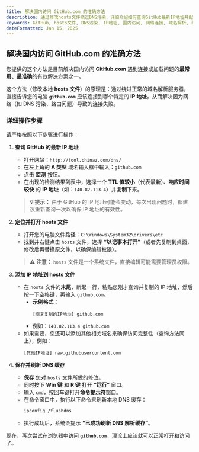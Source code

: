 ```yaml
---
title: 解决国内访问 GitHub.com 的准确方法
description: 通过修改hosts文件绕过DNS污染，详细介绍如何查询GitHub最新IP地址并配置本地hosts文件，解决国内用户访问GitHub连接失败的问题。
keywords: GitHub, hosts文件, DNS污染, IP地址, 国内访问, 网络连接, 域名解析, 翻墙替代方案
dateFormatted: Jan 15, 2025
---
```


## 解决国内访问 GitHub.com 的准确方法

您提供的这个方法是目前解决国内访问 **GitHub.com** 遇到连接或加载问题的**最常用、最准确**的有效解决方案之一。

这个方法（修改本地 **hosts 文件**）的原理是：通过绕过正常的域名解析服务器，直接告诉您的电脑 **`github.com`** 应该连接到哪个特定的 **IP 地址**，从而解决因为网络（如 DNS 污染、路由问题）导致的连接失败。

### 详细操作步骤

请严格按照以下步骤进行操作：

1.  **查询 GitHub 的最新 IP 地址**

      * 打开网站：`http://tool.chinaz.com/dns/`
      * 在左上角的 **A 类型** 域名输入框中输入：`github.com`
      * 点击 **监测** 按钮。
      * 在出现的检测结果列表中，选择一个 **TTL 值较小**（代表最新）、**响应时间较快** 的 **IP 地址**（如：`140.82.113.4`）并**复制**下来。

    > **💡 提示：** 由于 GitHub 的 IP 地址可能会变动，每次出现问题时，都建议重新查询一次以确保 IP 地址的有效性。

2.  **定位并打开 hosts 文件**

      * 打开您的电脑文件路径：`C:\Windows\System32\drivers\etc`
      * 找到并右键点击 `hosts` 文件，选择 **“以记事本打开”**（或者先复制到桌面，修改后再替换原文件，以确保编辑权限）。

    > **⚠️ 注意：** `hosts` 文件是一个系统文件，直接编辑可能需要管理员权限。

3.  **添加 IP 地址到 hosts 文件**

      * 在 `hosts` 文件的**末尾**，新起一行，粘贴您刚才查询并复制的 IP 地址，然后按一下空格键，再输入 `github.com`。
          * **示例格式：**
            ```
            [刚才复制的IP地址] github.com
            ```
          * 例如：`140.82.113.4 github.com`
      * 如果需要，您还可以添加其他相关域名来确保访问完整性（查询方法同上），例如：
        ```
        [其他IP地址] raw.githubusercontent.com
        ```

4.  **保存并刷新 DNS 缓存**

      * **保存** 您对 `hosts` 文件所做的修改。
      * 同时按下 **Win 键** 和 **R 键** 打开 **“运行”** 窗口。
      * 输入 `cmd`，按回车键打开**命令提示符**窗口。
      * 在命令窗口中，执行以下命令来刷新本地 DNS 缓存：
        ```bash
        ipconfig /flushdns
        ```
      * 执行成功后，系统会提示 **“已成功刷新 DNS 解析缓存”**。

现在，再次尝试在浏览器中访问 **`github.com`**，理论上应该就可以正常打开和访问了。
